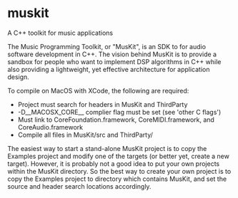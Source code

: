 muskit
======

A C++ toolkit for music applications

The Music Programming Toolkit, or "MusKit", is an SDK to for audio software development in C++.  The vision behind MusKit is to provide a sandbox for people who want to implement DSP algorithms in C++ while also providing a lightweight, yet effective architecture for application design.

To compile on MacOS with XCode, the following are required:

- Project must search for headers in MusKit and ThirdParty
- -D__MACOSX_CORE__ complier flag must be set (see 'other C flags')
- Must link to CoreFoundation.framework, CoreMIDI.framework, and CoreAudio.framework
- Compile all files in MusKit/src and ThirdParty/ 

The easiest way to start a stand-alone MusKit project is to copy the Examples
project and modify one of the targets (or better yet, create a new target).
However, it is probably not a good idea to put your own projects within the MusKit
directory.  So the best way to create your own project is to copy the Examples 
project to directory which contains MusKit, and set the source and header search
locations accordingly.
